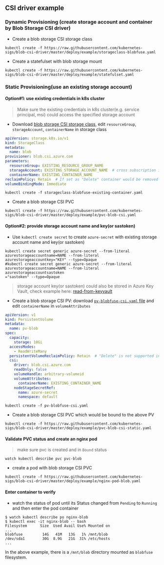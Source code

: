 ## CSI driver example

### Dynamic Provisioning (create storage account and container by Blob Storage CSI driver)
 - Create a blob storage CSI storage class
```console
kubectl create -f https://raw.githubusercontent.com/kubernetes-sigs/blob-csi-driver/master/deploy/example/storageclass-blobfuse.yaml
```

 - Create a statefulset with blob storage mount
```console
kubectl create -f https://raw.githubusercontent.com/kubernetes-sigs/blob-csi-driver/master/deploy/example/statefulset.yaml
```

### Static Provisioning(use an existing storage account)
#### Option#1: use existing credentials in k8s cluster
 > Make sure the existing credentials in k8s cluster(e.g. service principal, msi) could access the specified storage account
 - Download [blob storage CSI storage class](https://raw.githubusercontent.com/kubernetes-sigs/blob-csi-driver/master/deploy/example/storageclass-blobfuse-existing-container.yaml), edit `resourceGroup`, `storageAccount`, `containerName` in storage class
```yaml
apiVersion: storage.k8s.io/v1
kind: StorageClass
metadata:
  name: blob
provisioner: blob.csi.azure.com
parameters:
  resourceGroup: EXISTING_RESOURCE_GROUP_NAME
  storageAccount: EXISTING_STORAGE_ACCOUNT_NAME  # cross subscription is not supported
  containerName: EXISTING_CONTAINER_NAME
reclaimPolicy: Retain  # If set as "Delete" container would be removed after pvc deletion
volumeBindingMode: Immediate
```

```console
kubectl create -f storageclass-blobfuse-existing-container.yaml
```

 - Create a blob storage CSI PVC
```console
kubectl create -f https://raw.githubusercontent.com/kubernetes-sigs/blob-csi-driver/master/deploy/example/pvc-blob-csi.yaml
```

#### Option#2: provide storage account name and key(or sastoken)
 - Use `kubectl create secret` to create `azure-secret` with existing storage account name and key(or sastoken)
```console
kubectl create secret generic azure-secret --from-literal azurestorageaccountname=NAME --from-literal azurestorageaccountkey="KEY" --type=Opaque
#kubectl create secret generic azure-secret --from-literal azurestorageaccountname=NAME --from-literal azurestorageaccountsastoken
="sastoken" --type=Opaque
```

> storage account key(or sastoken) could also be stored in Azure Key Vault, check example here: [read-from-keyvault](../../docs/read-from-keyvault.md)

 - Create a blob storage CSI PV: download [`pv-blobfuse-csi.yaml` file](https://raw.githubusercontent.com/kubernetes-sigs/blob-csi-driver/master/deploy/example/pv-blobfuse-csi.yaml) and edit `containerName` in `volumeAttributes`
```yaml
apiVersion: v1
kind: PersistentVolume
metadata:
  name: pv-blob
spec:
  capacity:
    storage: 10Gi
  accessModes:
    - ReadWriteMany
  persistentVolumeReclaimPolicy: Retain  # "Delete" is not supported in static provisioning
  csi:
    driver: blob.csi.azure.com
    readOnly: false
    volumeHandle: arbitrary-volumeid
    volumeAttributes:
      containerName: EXISTING_CONTAINER_NAME
    nodeStageSecretRef:
      name: azure-secret
      namespace: default
```
```console
kubectl create -f pv-blobfuse-csi.yaml
```

 - Create a blob storage CSI PVC which would be bound to the above PV
```console
kubectl create -f https://raw.githubusercontent.com/kubernetes-sigs/blob-csi-driver/master/deploy/example/pvc-blob-csi-static.yaml
```

#### Validate PVC status and create an nginx pod
 > make sure pvc is created and in `Bound` status
```console
watch kubectl describe pvc pvc-blob
```

 - create a pod with blob storage CSI PVC
```console
kubectl create -f https://raw.githubusercontent.com/kubernetes-sigs/blob-csi-driver/master/deploy/example/nginx-pod-blob.yaml
```

#### Enter container to verify
 - watch the status of pod until its Status changed from `Pending` to `Running` and then enter the pod container
```console
$ watch kubectl describe po nginx-blob
$ kubectl exec -it nginx-blob -- bash
Filesystem      Size  Used Avail Use% Mounted on
...
blobfuse         14G   41M   13G   1% /mnt/blob
/dev/sda1        30G  8.9G   21G  31% /etc/hosts
...
```
In the above example, there is a `/mnt/blob` directory mounted as `blobfuse` filesystem.
